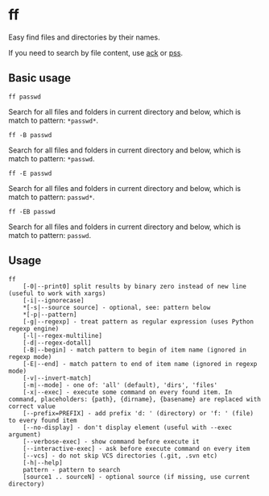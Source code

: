 ff
==

Easy find files and directories by their names.

If you need to search by file content, use [ack](https://github.com/petdance/ack) or [pss](https://github.com/eliben/pss).

Basic usage
-----------

    ff passwd

Search for all files and folders in current directory and below, which is match to pattern: `*passwd*`.

    ff -B passwd

Search for all files and folders in current directory and below, which is match to pattern: `*passwd`.

    ff -E passwd

Search for all files and folders in current directory and below, which is match to pattern: `passwd*`.

    ff -EB passwd

Search for all files and folders in current directory and below, which is match to pattern: `passwd`.

Usage
-----

    ff
        [-0|--print0] split results by binary zero instead of new line (useful to work with xargs)
        [-i|--ignorecase]
        *[-s|--source source] - optional, see: pattern below
        *[-p|--pattern]
        [-g|--regexp] - treat pattern as regular expression (uses Python regexp engine)
        [-l|--regex-multiline]
        [-d|--regex-dotall]
        [-B|--begin] - match pattern to begin of item name (ignored in regexp mode)
        [-E|--end] - match pattern to end of item name (ignored in regexp mode)
        [-v|--invert-match]
        [-m|--mode] - one of: 'all' (default), 'dirs', 'files'
        [-x|--exec] - execute some command on every found item. In command, placeholders: {path}, {dirname}, {basename} are replaced with correct value
        [--prefix=PREFIX] - add prefix 'd: ' (directory) or 'f: ' (file) to every found item
        [--no-display] - don't display element (useful with --exec argument)
        [--verbose-exec] - show command before execute it
        [--interactive-exec] - ask before execute command on every item
        [--vcs] - do not skip VCS directories (.git, .svn etc)
        [-h|--help]
        pattern - pattern to search
        [source1 .. sourceN] - optional source (if missing, use current directory)

